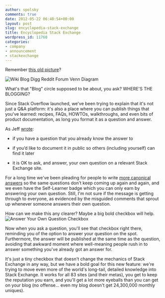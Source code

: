 ```yaml
---
author: spolsky
comments: true
date: 2012-05-22 06:40:54+00:00
layout: post
slug: encyclopedia-stack-exchange
title: Encyclopedia Stack Exchange
wordpress_id: 11760
categories:
- company
- announcement
- stackexchange
---
```


Remember [this old picture](http://stackoverflow.com/about)?




![Wiki Blog Digg Reddit Forum Venn Diagram](/blog/images/2012-05-22-encyclopedia-stack-exchange/VennDiagramSmall.png)




What's that "Blog" circle supposed to be about, you ask? WHERE'S THE BLOGGING?




Since Stack Overflow launched, we've been trying to explain that it's not just a Q&A platform: it's also a place where you can publish things that you've learned: recipes, FAQs, HOWTOs, walkthroughs, and even bits of product documentation, as long you format it as a question and answer.




As Jeff [wrote](http://blog.stackoverflow.com/2011/07/its-ok-to-ask-and-answer-your-own-questions/):






  * if you have a question that you already know the answer to


  * if you’d like to document it in public so others (including yourself) can find it later


  * it is OK to ask, and answer, your own question on a relevant Stack Exchange site.




For a long time we've been pleading for people to write [more canonical answers](http://blog.stackoverflow.com/2011/01/the-wikipedia-of-long-tail-programming-questions/) so the same questions don't keep coming up again and again, and we even have the Self-Learner badge which you can only earn by answering your own question. Still, I'm not sure if the message is getting through to everyone, as evidenced by the misguided comments that sprout up whenever someone answers their own question.




How can we make this any clearer? Maybe a big bold checkbox will help.![Answer Your Own Question Checkbox](/blog/images/2012-05-22-encyclopedia-stack-exchange/AnswerYourOwnQuestion.png)




Now when you ask a question, you'll see that checkbox right there, reminding you of the option to answer your question on the spot. Furthermore, the answer will be published at the same time as the question, avoiding that awkward moment where well-meaning people rush in to answer something you've already got an answer for.




It's just a tiny checkbox that doesn't change the mechanics of Stack Exchange in any way, but we have a bold goal for this new feature: we're trying to move even more of the world's long-tail, detailed knowledge into Stack Exchange. It works for all 83 sites (and their metas), you get to keep the reputation you earn, and you'll get a lot more eyeballs than you can get on your blog (no offense… even my blog doesn't get 24,300,000 monthly uniques).
